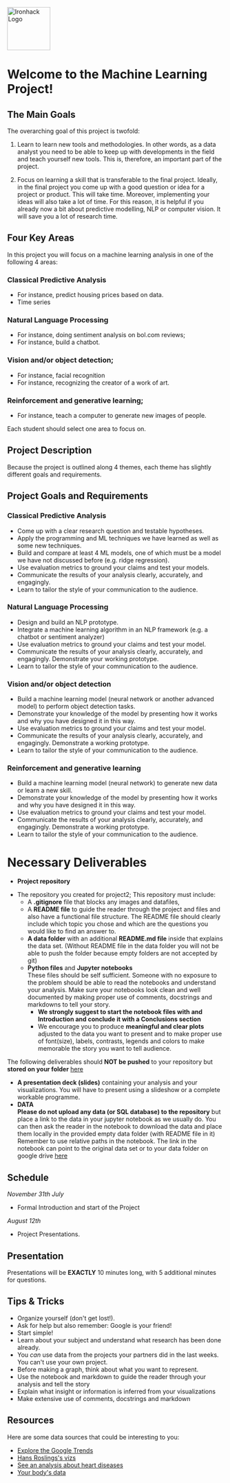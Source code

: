 <img src="https://bit.ly/2VnXWr2" alt="Ironhack Logo" width="100"/>



# Welcome to the Machine Learning Project!

## The Main Goals 

The overarching goal of this project is twofold:

1. Learn to learn new tools and methodologies. In other words, as a data analyst you need to be able to keep up with developments in the field and teach yourself new tools. This is, therefore, an important part of the project. 

2. Focus on learning a skill that is transferable to the final project. Ideally, in the final project you come up with a good question or idea for a project or product. This will take time. Moreover, implementing your ideas will also take a lot of time. For this reason, it is helpful if you already now a bit about predictive modelling, NLP or computer vision. It will save you a lot of research time. 


## Four Key Areas  

In this project you will focus on a machine learning analysis in one of the following 4 areas:

### Classical Predictive Analysis
* For instance, predict housing prices based on data.
* Time series 

### Natural Language Processing
* For instance, doing sentiment analysis on bol.com reviews;
* For instance, build a chatbot. 

### Vision and/or object detection;
* For instance, facial recognition 
* For instance, recognizing the creator of a work of art.

### Reinforcement and generative learning;

* For instance, teach a computer to generate new images of people.  

Each student should select one area to focus on. 

## Project Description

Because the project is outlined along 4 themes, each theme has slightly different goals and requirements.  

## Project Goals and Requirements 

### Classical Predictive Analysis
* Come up with a clear research question and testable hypotheses.
* Apply the programming and ML techniques we have learned as well as some new techniques. 
* Build and compare at least 4 ML models, one of which must be a model we have not discussed before (e.g. ridge regression).
* Use evaluation metrics to ground your claims and test your models. 
* Communicate the results of your analysis clearly, accurately, and engagingly. 
* Learn to tailor the style of your communication to the audience.

### Natural Language Processing
* Design and build an NLP prototype. 
* Integrate a machine learning algorithm in an NLP framework (e.g. a chatbot or sentiment analyzer)  
* Use evaluation metrics to ground your claims and test your model. 
* Communicate the results of your analysis clearly, accurately, and engagingly. Demonstrate your working prototype. 
* Learn to tailor the style of your communication to the audience.

### Vision and/or object detection
* Build a machine learning model (neural network or another advanced model) to perform object detection tasks. 
* Demonstrate your knowledge of the model by presenting how it works and why you have designed it in this way. 
* Use evaluation metrics to ground your claims and test your model. 
* Communicate the results of your analysis clearly, accurately, and engagingly. Demonstrate a working prototype. 
* Learn to tailor the style of your communication to the audience.

### Reinforcement and generative learning
* Build a machine learning model (neural network) to generate new data or learn a new skill.  
* Demonstrate your knowledge of the model by presenting how it works and why you have designed it in this way. 
* Use evaluation metrics to ground your claims and test your model. 
* Communicate the results of your analysis clearly, accurately, and engagingly. Demonstrate a working prototype. 
* Learn to tailor the style of your communication to the audience.





# Necessary Deliverables

* **Project repository** <br>
- The repository you created for project2; 
This repository must include: 
   - A **.gitignore**  file that blocks any images and datafiles, 
   - A **README file** to guide the reader through the project and files and also have a functional file structure. The README file should clearly include which topic you chose and which are the questions you would like to find an answer to. 
   - **A data folder** with an additional **README.md file** inside that explains the data set. (Without README file in the data folder you will not be able to push the folder because empty folders are not accepted by git)
   - **Python files** and **Jupyter notebooks**<br>
These files should be self sufficient. Someone with no exposure to the problem should be able to read the notebooks and understand your analysis. Make sure your notebooks look clean and well documented by making proper use of comments, docstrings and markdowns to tell your story. 
      -  **We strongly suggest to start the 
    notebook files with and Introduction and conclude it with a Conclusions section**
      - We encourage you to produce      **meaningful and clear plots** adjusted to the data you want to present and to make proper use of   font(size), labels, contrasts, legends  and colors to make memorable the story you want to tell audience.


The following deliverables should **NOT be pushed** to your repository
but **stored on your folder** [here](https://drive.google.com/drive/folders/1rg6Wrmvp996TZaG4nkhMi0Kv0anTNQMQ?usp=sharing)

- **A presentation deck (slides)** containing your analysis and your visualizations. You will have to present using a slideshow or a complete workable programme.<br>
- **DATA <br>
Please do not upload any data (or SQL database) to the repository** but place a link to the data in your jupyter notebook as we usually do. You can then ask the reader in the notebook to download the data and place them locally in the provided empty data folder (with README file in it) Remember to use relative paths in the notebook. The link in the notebook can point to the original data set or to your data folder on google drive [here](https://drive.google.com/drive/folders/1rg6Wrmvp996TZaG4nkhMi0Kv0anTNQMQ?usp=sharing) <br>



## Schedule 


*November 31th July*
* Formal Introduction and start of the Project

*August 12th* 
* Project Presentations. 

<a name="presentation"></a>

## Presentation  
Presentations will be **EXACTLY** 10 minutes long, with 5 additional minutes for questions. 

<a name="tips-&-tricks"></a>

## Tips & Tricks
* Organize yourself (don't get lost!).
* Ask for help but also remember: Google is your friend!
* Start simple! 
* Learn about your subject and understand what research has been done already.
* You *can* use data from the projects your partners did in the last weeks. You can't use your own project.
* Before making a graph, think about what you want to represent.
* Use the notebook and markdown to guide the reader through your analysis and tell the story
* Explain what insight or information is inferred from your visualizations
* Make extensive use of comments, docstrings and markdown

<a name="resources"></a>

## Resources
Here are some data sources that could be interesting to you:  
* [Explore the Google Trends](http://pages.today/trends4)  
* [Hans Roslings's vizs](http://b.link/ted52)  
* [See an analysis about heart diseases](http://b.link/kaggle10)  
* [Your body's data](http://body.media/ted6)


